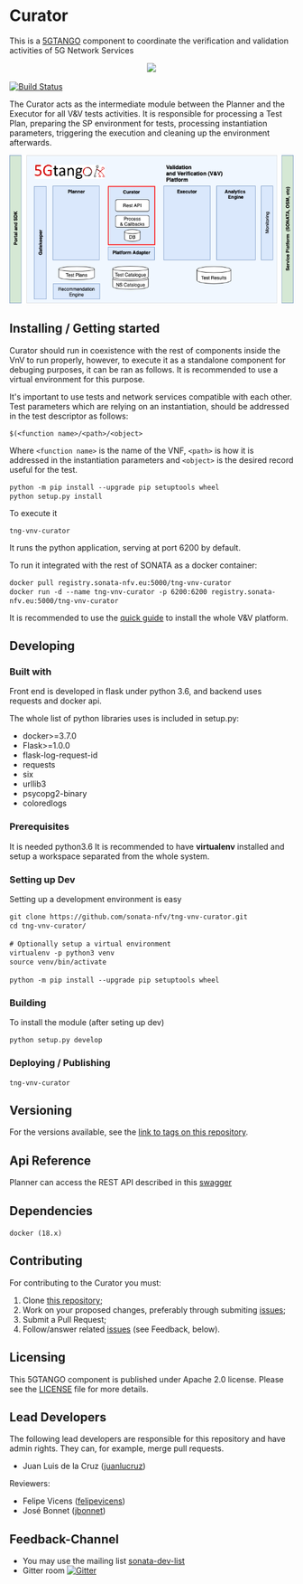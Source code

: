 # Curator
This is a [5GTANGO](http://www.5gtango.eu) component to coordinate the verification and validation activities of 5G Network Services

<p align="center"><img src="https://github.com/sonata-nfv/tng-api-gtw/wiki/images/sonata-5gtango-logo-500px.png" /></p>

[![Build Status](http://jenkins.sonata-nfv.eu/buildStatus/icon?job=tng-vnv-curator/master)](https://jenkins.sonata-nfv.eu/job/tng-vnv-curator)

The Curator acts as the intermediate module between the Planner and the Executor for all V&V tests activities. It is responsible for processing a Test Plan, preparing the SP environment for tests, processing instantiation parameters, triggering the execution and cleaning up the environment afterwards.

![Architecture](./img/5GTango_V_V_Platform-7.curator.png "Architecture")

## Installing / Getting started

Curator should run in coexistence with the rest of components inside the VnV to run properly, however, to execute it as a standalone component for debuging purposes, it can be ran as follows. It is recommended to use a virtual environment for this purpose.

It's important to use tests and network services compatible with each other. Test parameters which are relying on an instantiation, should be addressed in the test descriptor as follows:

```
$(<function name>/<path>/<object>
```
Where `<function name>` is the name of the VNF, `<path>` is how it is addressed in the instantiation parameters and `<object>` is the desired record useful for the test.


```shell
python -m pip install --upgrade pip setuptools wheel
python setup.py install
```

To execute it

```shell
tng-vnv-curator
```

It runs the python application, serving at port 6200 by default.

To run it integrated with the rest of SONATA as a docker container:

```shell
docker pull registry.sonata-nfv.eu:5000/tng-vnv-curator
docker run -d --name tng-vnv-curator -p 6200:6200 registry.sonata-nfv.eu:5000/tng-vnv-curator
```
It is recommended to use the [quick guide](https://sonata-nfv.github.io/vnv-installation) to install the whole V&V platform.

## Developing

### Built with

Front end is developed in flask under python 3.6, and backend uses requests and docker api.

The whole list of python libraries uses is included in setup.py:

 * docker>=3.7.0
 * Flask>=1.0.0
 * flask-log-request-id
 * requests
 * six
 * urllib3
 * psycopg2-binary
 * coloredlogs
 
### Prerequisites

It is needed python3.6 It is recommended to have **virtualenv** installed and setup a workspace separated from the whole system.

### Setting up Dev

Setting up a development environment is easy

```shell
git clone https://github.com/sonata-nfv/tng-vnv-curator.git
cd tng-vnv-curator/

# Optionally setup a virtual environment
virtualenv -p python3 venv
source venv/bin/activate

python -m pip install --upgrade pip setuptools wheel
```

### Building

To install the module (after seting up dev)

```shell
python setup.py develop
```

### Deploying / Publishing

```shell
tng-vnv-curator
```

## Versioning

For the versions available, see the [link to tags on this repository](https://github.com/sonata-nfv/tng-vnv-curator/releases).

## Api Reference

Planner can access the REST API described in this [swagger](swagger.json)

## Dependencies

`docker (18.x)`

## Contributing
For contributing to the Curator you must:

1. Clone [this repository](http://github.com/sonata-nfv/tng-vnv-curator);
1. Work on your proposed changes, preferably through submiting [issues](https://github.com/sonata-nfv/tng-vnv-curator/issues);
1. Submit a Pull Request;
1. Follow/answer related [issues](https://github.com/sonata-nfv/tng-vnv-curator/issues) (see Feedback, below).

## Licensing

This 5GTANGO component is published under Apache 2.0 license. Please see the [LICENSE](LICENSE) file for more details.

## Lead Developers

The following lead developers are responsible for this repository and have admin rights. They can, for example, merge pull requests.

* Juan Luis de la Cruz ([juanlucruz](https://github.com/juanlucruz))

Reviewers:

* Felipe Vicens ([felipevicens](https://github.com/felipevicens))
* José Bonnet ([jbonnet](https://github.com/jbonnet))

## Feedback-Channel

- You may use the mailing list [sonata-dev-list](mailto:sonata-dev@lists.atosresearch.eu)
- Gitter room [![Gitter](https://badges.gitter.im/sonata-nfv/Lobby.svg)](https://gitter.im/sonata-nfv/Lobby?utm_source=badge&utm_medium=badge&utm_campaign=pr-badge)


